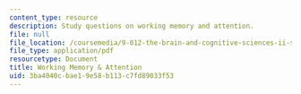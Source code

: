 ```yaml
---
content_type: resource
description: Study questions on working memory and attention.
file: null
file_location: /coursemedia/9-012-the-brain-and-cognitive-sciences-ii-spring-2002/3ba4040cbae19e58b113c7fd89033f53_workingmemoryandattention.pdf
file_type: application/pdf
resourcetype: Document
title: Working Memory & Attention
uid: 3ba4040c-bae1-9e58-b113-c7fd89033f53
---
```

